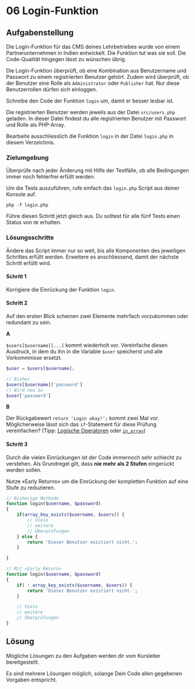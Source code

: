 # 06 Login-Funktion

## Aufgabenstellung

Die Login-Funktion für das CMS deines Lehrbetriebes wurde von einem Partnerunternehmen in Indien entwickelt. Die Funktion tut was sie soll. Die Code-Qualität hingegen lässt zu wünschen übrig.

Die Login-Funktion überprüft, ob eine Kombination aus Benutzername und Passwort zu einem registrierten Benutzer gehört. Zudem wird überprüft, ob der Benutzer eine Rolle als `Administrator` oder `Publisher` hat. Nur diese Benutzerrollen dürfen sich einloggen.

Schreibe den Code der Funktion `login` um, damit er besser lesbar ist.

Die registrierten Benutzer werden jeweils aus der Datei `src/users.php` geladen. In dieser Datei findest du alle registrierten Benutzer mit Passwort und Rolle als PHP-Array.

Bearbeite ausschliesslich die Funktion `login` in der Datei `login.php` in diesem Verzeichnis.

### Zielumgebung

Überprüfe nach jeder Änderung mit Hilfe der Testfälle, ob alle Bedingungen immer noch fehlerfrei erfüllt werden.

Um die Tests auszuführen, rufe einfach das `login.php` Script aus deiner Konsole auf.

```text
php -f login.php
```

Führe diesen Schritt jetzt gleich aus. Du solltest für alle fünf Tests einen Status von `OK` erhalten.

### Lösungsschritte

Ändere das Script immer nur so weit, bis alle Komponenten des jeweiligen Schrittes erfüllt werden. Erweitere es anschliessend, damit der nächste Schritt erfüllt wird.

#### Schritt 1

Korrigiere die Einrückung der Funktion `login`.

#### Schritt 2

Auf den ersten Blick scheinen zwei Elemente mehrfach vorzukommen oder redundant zu sein.

**A**

`$users[$username][...]` kommt wiederholt vor. Vereinfache diesen Ausdruck, in dem du ihn in die Variable `$user` speicherst und alle Vorkommnisse ersetzt.

```php
$user = $users[$username];

// Bisher
$users[$username]['password']
// Wird neu zu
$user['password']
```

**B**

Der Rückgabewert `return 'Login okay!';` kommt zwei Mal vor. Möglicherweise lässt sich das `if`-Statement für diese Prüfung vereinfachen? \(Tipp: [Logische Operatoren](https://secure.php.net/manual/de/language.operators.logical.php) oder [`in_array`](https://secure.php.net/manual/de/function.in-array.php)\)

#### Schritt 3

Durch die vielen Einrückungen ist der Code immernoch sehr schlecht zu verstehen. Als Grundregel gilt, dass **nie mehr als 2 Stufen** eingerückt werden sollen.

Nutze «Early Returns» um die Einrückung der kompletten Funktion auf eine Stufe zu reduzieren.

```php
// Bisherige Methode
function login($username, $password)
{
    if(array_key_exists($username, $users)) {
        // Viele
        // weitere
        // Überprüfungen
    } else {
        return 'Dieser Benutzer existiert nicht.';
    }

}
```

```php
// Mit «Early Return»
function login($username, $password)
{
    if( ! array_key_exists($username, $users)) {
        return 'Dieser Benutzer existiert nicht.';
    }

    // Viele
    // weitere
    // Überprüfungen
}
```

## Lösung

Mögliche Lösungen zu den Aufgaben werden dir vom Kursleiter bereitgestellt.

Es sind mehrere Lösungen möglich, solange Dein Code allen gegebenen Vorgaben entspricht.


